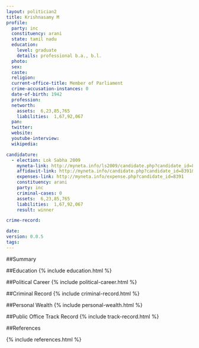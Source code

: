 ```yaml
---
layout: politician2
title: Krishnasamy M
profile: 
  party: inc
  constituency: arani
  state: tamil nadu
  education: 
    level: graduate
    details: professional b.a., b.l.
  photo: 
  sex: 
  caste: 
  religion: 
  current-office-title: Member of Parliament
  crime-accusation-instances: 0
  date-of-birth: 1942
  profession: 
  networth: 
    assets:  6,23,85,765
    liabilities:  1,67,92,067
  pan: 
  twitter: 
  website: 
  youtube-interview: 
  wikipedia: 

candidature: 
  - election: Lok Sabha 2009
    myneta-link: http://myneta.info/ls2009/candidate.php?candidate_id=8391
    affidavit-link: http://myneta.info/candidate.php?candidate_id=8391&scan=original
    expenses-link: http://myneta.info/expense.php?candidate_id=8391
    constituency: arani 
    party: inc
    criminal-cases: 0
    assets:  6,23,85,765
    liabilities:  1,67,92,067
    result: winner 

crime-record: 

date: 
version: 0.0.5
tags: 
---
```

##Summary


##Education
{% include education.html %}


##Political Career
{% include political-career.html %}


##Criminal Record
{% include criminal-record.html %}


##Personal Wealth
{% include personal-wealth.html %}


##Public Office Track Record
{% include track-record.html %}


##References


{% include references.html %}
